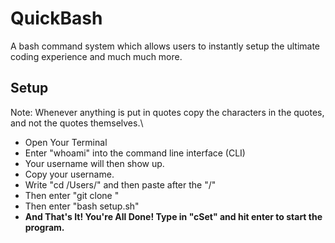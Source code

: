 # QuickBash
A bash command system which allows users to instantly setup the ultimate coding experience and much much more.

## Setup
Note: Whenever anything is put in quotes copy the characters in the quotes, and not the quotes themselves.\

* Open Your Terminal
* Enter "whoami" into the command line interface (CLI)
* Your username will then show up.
* Copy your username.
* Write "cd /Users/" and then paste after the "/"
* Then enter "git clone "
* Then enter "bash setup.sh"
* **And That's It! You're All Done! Type in "cSet" and hit enter to start the program.**

